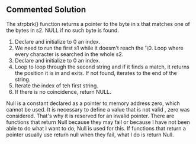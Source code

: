 ## Commented Solution

The strpbrk() function returns a pointer to the byte in s that matches one of the bytes in s2. NULL if no such byte is found.
1. Declare and initialize to 0 an index.
2. We need to run the first s1 while it doesm't reach the '\0. 
   Loop where every character is searched in the whole s2.
3. Declare and initialize to 0 an index.
4. Loop to loop through the second string and if it finds a match, it returns the position it is in and exits. 
   If not found, iterates to the end of the string.
5. Iterate the index of teh first string.
6. If there is no coincidence, return NULL.

Null is a constant declared as a pointer to memory address zero, which cannot be used. It is necessary to define a value that is not valid
, zero was considered. That's why it is reserved for an invalid pointer. There are functions that return Null because they may fail or 
because I have not been able to do what I want to do, Null is used for this.
If functions that return a pointer usually use return null when they fail, what I do is return Null.
